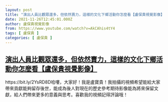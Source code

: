 ```yaml
---
layout: post
title: "演出人員比觀眾還多，但依然賣力，這樣的文化下鄉活動你怎麼看【盧保貴視覺影像】"
date: 2021-11-26T12:45:01.000Z
author: 盧保貴視覺影像
from: https://www.youtube.com/watch?v=AkCAhis4tY4
tags: [ 盧保貴 ]
categories: [ 盧保貴 ]
---
```

<!--1637930701000-->
[演出人員比觀眾還多，但依然賣力，這樣的文化下鄉活動你怎麼看【盧保貴視覺影像】](https://www.youtube.com/watch?v=AkCAhis4tY4)
------

<div>
https://bit.ly/2YsRD8D哈嘍，大家好！我是盧寶貴！我拍攝的視頻希望能給大家帶來貢獻能夠留存後世，能成為後人對現在的歷史參考期待影像能為將來保留文獻，給人們帶來更多的意義與思考。喜歡我的視頻記得評論哦！
</div>
